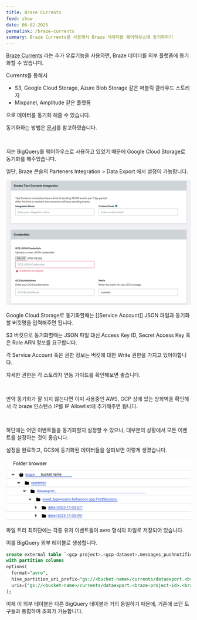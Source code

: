 ```yaml
---
title: Braze Currents
feed: show
date: 06-02-2025
permalink: /braze-currents
summary: Braze Currents를 사용해서 Braze 데이터를 웨어하우스에 동기화하기
---
```


[Braze Currents](https://www.braze.com/docs/user_guide/data/braze_currents/) 라는 추가 유료기능을 사용하면, Braze 데이터를 외부 플랫폼에 동기화할 수 있습니다.

Currents를 통해서
- S3, Google Cloud Storage, Azure Blob Storage 같은 퍼블릭 클라우드 스토리지
- Mixpanel, Amplitude 같은 플랫폼

으로 데이터를 동기화 해줄 수 있습니다.

동기화하는 방법은 [문서](https://www.braze.com/docs/user_guide/data/braze_currents/setting_up_currents)를 참고하였습니다.

<br/>

저는 BigQuery를 웨어하우스로 사용하고 있었기 때문에 Google Cloud Storage로 동기화를 해주었습니다.

일단, Braze 콘솔의 Parteners Integration > Data Export 에서 설정이 가능합니다.

![Currents Configuration](/assets/img/braze-in-data-org/currents-config.png "Currents Configuration")

Google Cloud Storage로 동기화할때는 [[Service Account]] JSON 파일과 동기화할 버킷명을 입력해주면 됩니다.

S3 버킷으로 동기화할때는 JSON 파일 대신 Access Key ID, Secret Access Key 혹은 Role ARN 정보를 요구합니다.

각 Service Account 혹은 권한 정보는 버킷에 대한 Write 권한을 가지고 있어야합니다.

자세한 권한은 각 스토리지 연동 가이드를 확인해보면 좋습니다.

<br/>

만약 동기화가 잘 되지 않는다면 이미 사용중인 AWS, GCP 상에 있는 방화벽을 확인해서 각 braze 인스턴스 IP를 IP Allowlist에 추가해주면 됩니다.

<br/>

하단에는 어떤 이벤트들을 동기화할지 설정할 수 있으나, 대부분의 상황에서 모든 이벤트를 설정하는 것이 좋습니다.

설정을 완료하고, GCS에 동기화된 데이터들을 살펴보면 이렇게 생겼습니다.

![Currents GCS](/assets/img/braze-in-data-org/currents-gcs-folder.png "Currents GCS")

파일 트리 최하단에는 각종 유저 이벤트들이 avro 형식의 파일로 저장되어 있습니다.

이를 BigQuery 외부 테이블로 생성합니다.

```sql
create external table `<gcp-project>.<gcp-dataset>.messages_pushnotification_send`
with partition columns
options(
  format="avro",
  hive_partition_uri_prefix="gs://<bucket-name>/currents/dataexport.<braze-project-id>.<braze-region>.integration.<braze-instance-id>/event_type=users.messages.pushnotification.send",
  uris=["gs://<bucket-name>/currents/dataexport.<braze-project-id>.<braze-region>.integration.<braze-instance-id>/event_type=users.messages.pushnotification.send/*.avro"]
);
```

이제 이 외부 테이블은 다른 BigQuery 테이블과 거의 동일하기 때문에, 기존에 쓰던 도구들과 통합하여 조회가 가능합니다.
